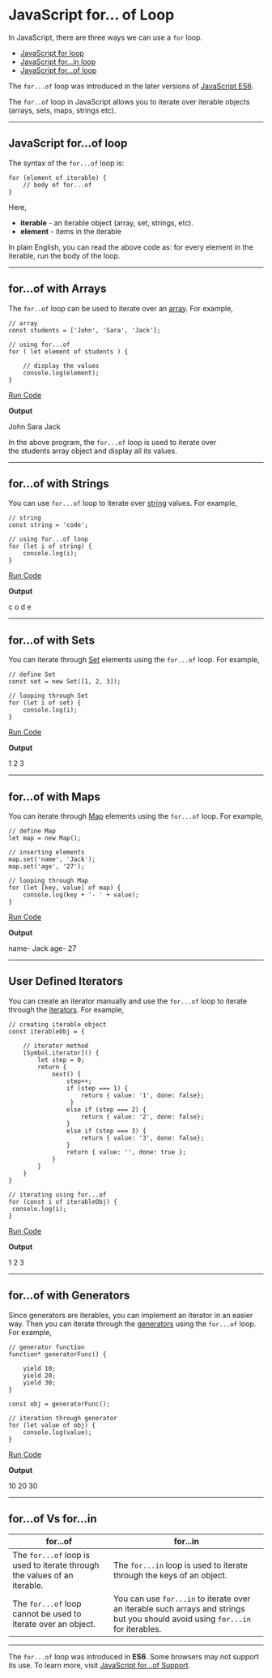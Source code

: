 # JavaScript for... of Loop

In JavaScript, there are three ways we can use a `for` loop.

- [JavaScript for loop](https://www.programiz.com/javascript/for-loop)
- [JavaScript for...in loop](https://www.programiz.com/javascript/for-in)
- [JavaScript for...of loop](https://www.programiz.com/javascript/for-of)

The `for...of` loop was introduced in the later versions of [JavaScript ES6](https://www.programiz.com/javascript/ES6).

The `for..of` loop in JavaScript allows you to iterate over iterable objects (arrays, sets, maps, strings etc).

---

## JavaScript for...of loop

The syntax of the `for...of` loop is:

```
for (element of iterable) {
    // body of for...of
}
```

Here,

- **iterable** - an iterable object (array, set, strings, etc).
- **element** - items in the iterable

In plain English, you can read the above code as: for every element in the iterable, run the body of the loop.

---

## for...of with Arrays

The `for..of` loop can be used to iterate over an [array](https://www.programiz.com/javascript/array). For example,

```
// array
const students = ['John', 'Sara', 'Jack'];

// using for...of
for ( let element of students ) {

    // display the values
    console.log(element);
}
```

[Run Code](https://www.programiz.com/javascript/online-compiler)

**Output**

John
Sara
Jack

In the above program, the `for...of` loop is used to iterate over the students array object and display all its values.

---

## for...of with Strings

You can use `for...of` loop to iterate over [string](https://www.programiz.com/javascript/string) values. For example,

```
// string
const string = 'code';

// using for...of loop
for (let i of string) {
    console.log(i);
}
```

[Run Code](https://www.programiz.com/javascript/online-compiler)

**Output**

c
o
d
e

---

## for...of with Sets

You can iterate through [Set](https://www.programiz.com/javascript/set-weakset) elements using the `for...of` loop. For example,

```
// define Set
const set = new Set([1, 2, 3]);

// looping through Set
for (let i of set) {
    console.log(i);
}
```

[Run Code](https://www.programiz.com/javascript/online-compiler)

**Output**

1
2
3

---

## for...of with Maps

You can iterate through [Map](https://www.programiz.com/javascript/map-weakmap) elements using the `for...of` loop. For example,

```
// define Map
let map = new Map();

// inserting elements
map.set('name', 'Jack');
map.set('age', '27');

// looping through Map
for (let [key, value] of map) {
    console.log(key + '- ' + value);
}
```

[Run Code](https://www.programiz.com/javascript/online-compiler)

**Output**

name- Jack
age- 27

---

## User Defined Iterators

You can create an iterator manually and use the `for...of` loop to iterate through the [iterators](https://www.programiz.com/javascript/iterators-iterables). For example,

```
// creating iterable object
const iterableObj = {

    // iterator method
    [Symbol.iterator]() {
        let step = 0;
        return {
            next() {
                step++;
                if (step === 1) {
                    return { value: '1', done: false};
                 }
                else if (step === 2) {
                    return { value: '2', done: false};
                }
                else if (step === 3) {
                    return { value: '3', done: false};
                }
                return { value: '', done: true };
            }
        }
    }
}

// iterating using for...of
for (const i of iterableObj) {
 console.log(i);
}
```

[Run Code](https://www.programiz.com/javascript/online-compiler)

**Output**

1
2
3

---

## for...of with Generators

Since generators are iterables, you can implement an iterator in an easier way. Then you can iterate through the [generators](https://www.programiz.com/javascript/generators) using the `for...of` loop. For example,

```
// generator function
function* generatorFunc() {
  
    yield 10;
    yield 20;
    yield 30;
}

const obj = generatorFunc();

// iteration through generator
for (let value of obj) {
    console.log(value);
}
```

[Run Code](https://www.programiz.com/javascript/online-compiler)

**Output**

10
20
30

---

## for...of Vs for...in

|for...of|for...in|
|---|---|
|The `for...of` loop is used to iterate through the values of an iterable.|The `for...in` loop is used to iterate through the keys of an object.|
|The `for...of` loop cannot be used to iterate over an object.|You can use `for...in` to iterate over an iterable such arrays and strings but you should avoid using `for...in` for iterables.|

---

The `for...of` loop was introduced in **ES6**. Some browsers may not support its use. To learn more, visit [JavaScript for...of Support](https://caniuse.com/?search=javascript%20for...of).